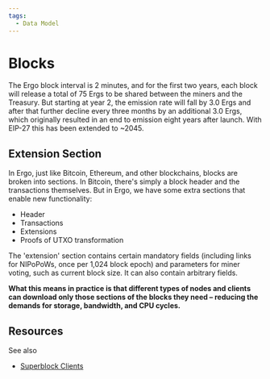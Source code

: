 ```yaml
---
tags:
  - Data Model
---
```

# Blocks

The Ergo block interval is 2 minutes, and for the first two years, each block will release a total of 75 Ergs to be shared between the miners and the Treasury. But starting at year 2, the emission rate will fall by 3.0 Ergs and after that further decline every three months by an additional 3.0 Ergs, which originally resulted in an end to emission eight years after launch. With EIP-27 this has been extended to ~2045. 


## Extension Section

In Ergo, just like Bitcoin, Ethereum, and other blockchains, blocks are broken into sections. In Bitcoin, there's simply a block header and the transactions themselves. But in Ergo, we have some extra sections that enable new functionality:

* Header
* Transactions
* Extensions
* Proofs of UTXO transformation

The 'extension' section contains certain mandatory fields (including links for NIPoPoWs, once per 1,024 block epoch) and parameters for miner voting, such as current block size. It can also contain arbitrary fields.

**What this means in practice is that different types of nodes and clients can download only those sections of the blocks they need – reducing the demands for storage, bandwidth, and CPU cycles.**


## Resources

See also

- [Superblock Clients](log_space.md)
